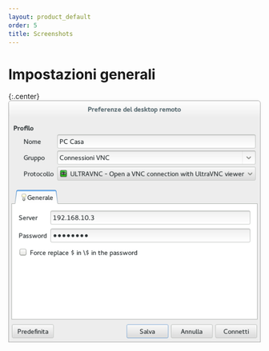 ```yaml
---
layout: product_default
order: 5
title: Screenshots
---
```

# Impostazioni generali

{:.center}
![Impostazioni generali](/resources/remmina-plugin-ultravnc/archive/latest/italian/general.png)